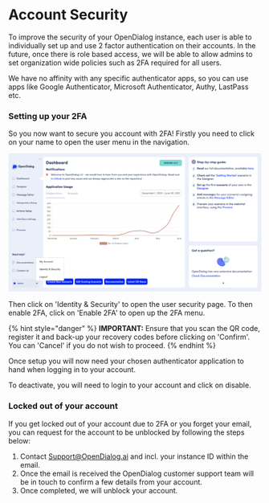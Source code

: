 # Account Security

To improve the security of your OpenDialog instance, each user is able to individually set up and use 2 factor authentication on their accounts. In the future, once there is role based access, we will be able to allow admins to set organization wide policies such as 2FA required for all users.

We have no affinity with any specific authenticator apps, so you can use apps like Google Authenticator, Microsoft Authenticator, Authy, LastPass etc.&#x20;

### Setting up your 2FA

So you now want to secure you account with 2FA! Firstly you need to click on your name to open the user menu in the navigation.

![Navigation: User menu](<../.gitbook/assets/image (134).png>)

Then click on 'Identity & Security' to open the user security page. To then enable 2FA, click on 'Enable 2FA' to open up the 2FA menu.&#x20;

{% hint style="danger" %}
**IMPORTANT:** Ensure that you scan the QR code, register it and back-up your recovery codes before clicking on 'Confirm'. You can 'Cancel' if you do not wish to proceed.
{% endhint %}

Once setup you will now need your chosen authenticator application to hand when logging in to your account.&#x20;

To deactivate, you will need to login to your account and click on disable.&#x20;



### Locked out of your account

If you get locked out of your account due to 2FA or you forget your email, you can request for the account to be unblocked by following the steps below:

1. Contact [Support@OpenDialog.ai](<mailto:Support@OpenDialog.ai >) and incl. your instance ID within the email.
2. Once the email is received the OpenDialog customer support team will be in touch to confirm a few details from your account.
3. Once completed, we will unblock your account.

